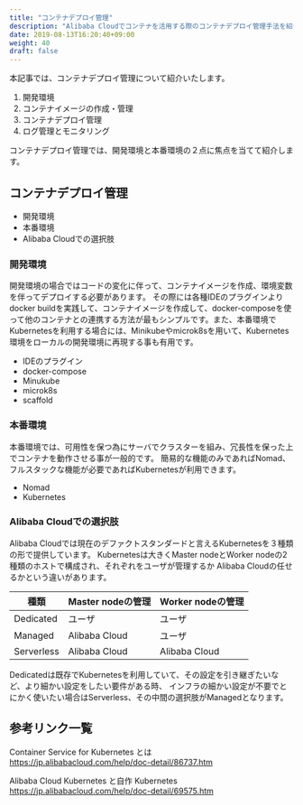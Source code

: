 ```yaml
---
title: "コンテナデプロイ管理"
description: "Alibaba Cloudでコンテナを活用する際のコンテナデプロイ管理手法を紹介します。"
date: 2019-08-13T16:20:40+09:00
weight: 40
draft: false
---
```


本記事では、コンテナデプロイ管理について紹介いたします。

1. 開発環境
1. コンテナイメージの作成・管理
1. コンテナデプロイ管理
1. ログ管理とモニタリング

コンテナデプロイ管理では、開発環境と本番環境の２点に焦点を当てて紹介します。

## コンテナデプロイ管理
- 開発環境
- 本番環境
- Alibaba Cloudでの選択肢

### 開発環境
開発環境の場合ではコードの変化に伴って、コンテナイメージを作成、環境変数を伴ってデプロイする必要があります。
その際には各種IDEのプラグインよりdocker buildを実践して、コンテナイメージを作成して、docker-composeを使って他のコンテナとの連携する方法が最もシンプルです。また、本番環境でKubernetesを利用する場合には、Minikubeやmicrok8sを用いて、Kubernetes環境をローカルの開発環境に再現する事も有用です。

- IDEのプラグイン
- docker-compose
- Minukube
- microk8s
- scaffold

### 本番環境
本番環境では、可用性を保つ為にサーバでクラスターを組み、冗長性を保った上でコンテナを動作させる事が一般的です。
簡易的な機能のみであればNomad、フルスタックな機能が必要であればKubernetesが利用できます。

- Nomad
- Kubernetes

### Alibaba Cloudでの選択肢
Alibaba Cloudでは現在のデファクトスタンダードと言えるKubernetesを３種類の形で提供しています。
Kubernetesは大きくMaster nodeとWorker nodeの2種類のホストで構成され、それぞれをユーザが管理するか
Alibaba Cloudの任せるかという違いがあります。

|  種類  |  Master nodeの管理  |  Worker nodeの管理  |
| ---- | ---- | ---- |
|  Dedicated  |  ユーザ  |  ユーザ  |
|  Managed  |  Alibaba Cloud  |  ユーザ  |
|  Serverless  |  Alibaba Cloud  |  Alibaba Cloud  |

Dedicatedは既存でKubernetesを利用していて、その設定を引き継ぎたいなど、より細かい設定をしたい要件がある時、
インフラの細かい設定が不要でとにかく使いたい場合はServerless、その中間の選択肢がManagedとなります。

## 参考リンク一覧
Container Service for Kubernetes とは  
https://jp.alibabacloud.com/help/doc-detail/86737.htm

Alibaba Cloud Kubernetes と自作 Kubernetes  
https://jp.alibabacloud.com/help/doc-detail/69575.htm

